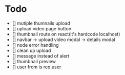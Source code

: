 # Todo

- [] mutiple thumnails upload
- [] upload video page button
- [] thumbnail route on react(it's hardcode localhost)
- [] navbar -> upload video modal -> details modal
- [] node error handling
- [] clean up upload
- [] message instead of alert
- [] thumbnail preview
- [] user from is req.user
